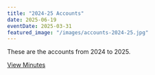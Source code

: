 ```yaml
---
title: "2024-25 Accounts"
date: 2025-06-19
eventDate: 2025-03-31
featured_image: "/images/accounts-2024-25.jpg"
---
```

These are the accounts from 2024 to 2025.

<!--more-->

[View Minutes](/pdfs/accounts-2024-25.pdf)
